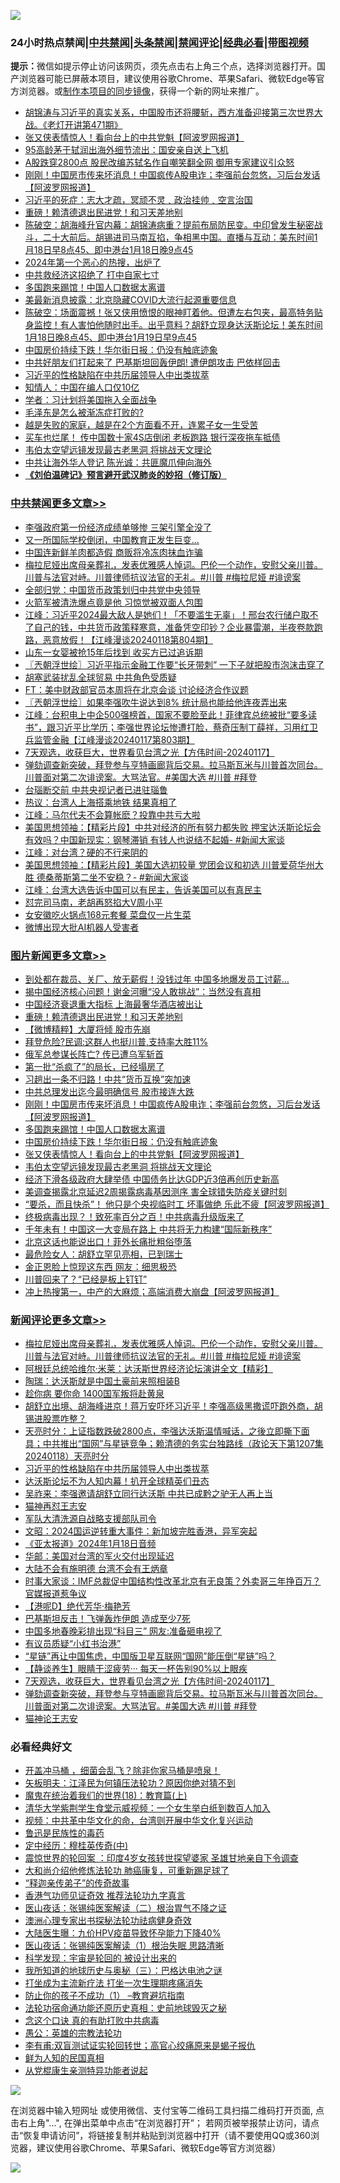 ![](https://raw.githubusercontent.com/jsvpn/jsproxy/dev/64photo/fqnews-qr.jpg)

<div id="tt">
<h3>24小时热点禁闻|<a href="#%E4%B8%AD%E5%85%B1%E7%A6%81%E9%97%BB%E6%9B%B4%E5%A4%9A%E6%96%87%E7%AB%A0">中共禁闻</a>|<a href="#%E5%9B%BE%E7%89%87%E6%96%B0%E9%97%BB%E6%9B%B4%E5%A4%9A%E6%96%87%E7%AB%A0">头条禁闻</a>|<a href="#%E6%96%B0%E9%97%BB%E8%AF%84%E8%AE%BA%E6%9B%B4%E5%A4%9A%E6%96%87%E7%AB%A0">禁闻评论|<a href="#%E5%BF%85%E7%9C%8B%E7%BB%8F%E5%85%B8%E5%A5%BD%E6%96%87">经典必看</a>|<a href="https://fan1.xyz/3" target="_blank">带图视频</a></h3>
<div><b>提示：</b>微信如提示停止访问该网页，须先点击右上角三个点，选择浏览器打开。国产浏览器可能已屏蔽本项目，建议使用谷歌Chrome、苹果Safari、微软Edge等官方浏览器。或<a href="%E5%88%B6%E4%BD%9Cgit%E7%A6%81%E9%97%BB%E9%95%9C%E5%83%8F.md">制作本项目的同步镜像</a>，获得一个新的网址来推广。</div>
<ul>

<li><a href="/sohnews/20240118/1989562.md">胡锦涛与习近平的真实关系，中国股市还将腰斩，西方准备迎接第三次世界大战。《老灯开讲第471期》</a></li>
<li><a href="/topimagenews/20240118/1989677.md">张又侠表情惊人！看向台上的中共党魁【阿波罗网报道】</a></li>
<li><a href="/baitai/20240118/1989620.md">95高龄茅于轼润出海外细节流出：国安亲自送上飞机</a></li>
<li><a href="/baitai/20240118/1989567.md">A股跌穿2800点 股民改编苏轼名作自嘲笑翻全网 御用专家建议引众怒</a></li>
<li><a href="/topimagenews/20240119/1989777.md">刚刚！中国房市传来坏消息！中国疯传A股电诈；李强前台忽悠，习后台发话【阿波罗网报道】</a></li>
<li><a href="/ssgc/20240118/1989627.md">习近平的死症：志大才疏，冥顽不灵﹑政治挂帅﹑空言治国</a></li>
<li><a href="/topimagenews/20240119/1989905.md">重磅！赖清德退出民进党！和习天差地别</a></li>
<li><a href="/sohnews/20240118/1989608.md">陈破空：胡海峰升官内幕：胡锦涛病重？提前布局防民变。中印曾发生秘密战斗，二十大前后。胡锡进司马南互掐，争相黑中国。直播与互动：美东时间1月18日早8点45、即中港台1月18日晚9点45</a></li>
<li><a href="/cnnews/20240119/1989807.md">2024年第一个恶心的热搜，出炉了</a></li>
<li><a href="/baitai/20240119/1989746.md">中共救经济这招绝了 打中自家七寸</a></li>
<li><a href="/topimagenews/20240119/1989776.md">多国跑来踢馆！中国人口数据太离谱</a></li>
<li><a href="/baitai/20240118/1989566.md">美最新消息披露：北京隐藏COVID大流行起源重要信息</a></li>
<li><a href="/sohnews/20240119/1989789.md">陈破空：场面震撼！张又侠用愤恨的眼神盯着他。但遭左右包夹，最高特务贴身监控！有人害怕他随时出手。出乎意料？胡舒立现身达沃斯论坛！美东时间1月18日晚8点45、即中港台1月19日早9点45</a></li>
<li><a href="/topimagenews/20240119/1989680.md">中国房价持续下跌！华尔街日报：仍没有触底迹象</a></li>
<li><a href="/cnnews/20240118/1989558.md">中共好朋友们打起来了 巴基斯坦回轰伊朗! 遭伊朗攻击 巴依样回击</a></li>
<li><a href="/comments/20240119/1989856.md">习近平的性格缺陷在中共历届领导人中出类拔萃</a></li>
<li><a href="/ccpdope/20240119/1989685.md">知情人：中国在编人口仅10亿</a></li>
<li><a href="/baitai/20240118/1989612.md">学者：习计划将美国拖入全面战争</a></li>
<li><a href="/baitai/20240119/1989811.md">毛泽东是怎么被渐冻症打败的?</a></li>
<li><a href="/lifebaike/20240119/1989817.md">越是失败的家庭，越是在2个方面看不开，连累子女一生受苦</a></li>
<li><a href="/baitai/20240119/1989701.md">买车也烂尾！ 传中国数十家4S店倒闭 老板跑路 银行深夜拖车抵债</a></li>
<li><a href="/topimagenews/20240118/1989585.md">韦伯太空望远镜发现最古老黑洞 将挑战天文理论</a></li>
<li><a href="/ccpdope/20240119/1989717.md">中共让海外华人登记 陈光诚：共匪魔爪伸向海外</a></li>
<li><b><a href="/comments/20200207/1272816.md" target="_blank">《刘伯温碑记》预言避开武汉肺炎的妙招（修订版）</a></b></li>
</ul>
</div>

<div class="catlist">
<h3><a href="/cbnews/" target="_blank">中共禁闻</a><span><a href="/cbnews/" target="_blank" rel="nofollow">更多文章>></a></span></h3>
<ul>
<li><a href="/cbnews/20240119/1989973.md" target="_blank">李强政府第一份经济成绩单够惨 三架引擎全没了</a></li>
<li><a href="/cbnews/20240119/1989972.md" target="_blank">又一所国际学校倒闭，中国教育正发生巨变…</a></li>
<li><a href="/cbnews/20240119/1989949.md" target="_blank">中国连新鲜羊肉都造假 商贩将冷冻肉抹血诈骗</a></li>
<li><a href="/comments/20240119/1989948.md" target="_blank">梅拉尼娅出席母亲葬礼，发表优雅感人悼词。巴伦一个动作，安慰父亲川普。川普与法官对峙。川普律师抗议法官的无礼。#川普 #梅拉尼娅 #诽谤案</a></li>
<li><a href="/cbnews/20240119/1989937.md" target="_blank">全部归党：中国货币政策划归中共党中央领导</a></li>
<li><a href="/cbnews/20240119/1989936.md" target="_blank">火箭军被清洗爆点竟是他 习惊觉被双面人包围</a></li>
<li><a href="/cbnews/20240119/1989920.md" target="_blank">江峰：习近平2024最大敌人是她们！「不要滥生无辜」！邢台农行储户取不了自己的钱，中共货币政策释寒意，准备凭空印钞？企业暴雷潮，半夜卷款跑路，恶意放假！【江峰漫谈20240118第804期】</a></li>
<li><a href="/cbnews/20240119/1989911.md" target="_blank">山东一女婴被抢15年后找到 收买方已过追诉期</a></li>
<li><a href="/cbnews/20240119/1989900.md" target="_blank">〖兲朝浮世绘〗习近平指示金融工作要“长牙带刺” 一下子就把股市泡沫击穿了</a></li>
<li><a href="/cbnews/20240119/1989778.md" target="_blank">胡塞武装扰乱全球贸易 中共角色受质疑</a></li>
<li><a href="/cbnews/20240119/1989705.md" target="_blank">FT：美中财政部官员本周将在北京会谈 讨论经济合作议题</a></li>
<li><a href="/cbnews/20240118/1989485.md" target="_blank">〖兲朝浮世绘〗如果李强吹牛说达到8% 统计局也能给他连夜弄出来</a></li>
<li><a href="/cbnews/20240118/1989479.md" target="_blank">江峰：台积电上中企500强榜首，国家不要脸至此！菲律宾总统被批“要多读书”，跟习近平比学历；李强世界论坛惨遭打脸，蔡奇压制丁薛祥，习用红卫兵监管金融【江峰漫谈20240117第803期】</a></li>
<li><a href="/comments/20240118/1989464.md" target="_blank">7天观选，收获巨大，世界看见台湾之光【方伟时间-20240117】</a></li>
<li><a href="/comments/20240118/1989457.md" target="_blank">弹劾调查新突破，拜登参与亨特画廊背后交易。拉马斯瓦米与川普首次同台。川普面对第二次诽谤案。大骂法官。#美国大选 #川普 #拜登</a></li>
<li><a href="/cbnews/20240118/1989419.md" target="_blank">台瑙断交前 中共央视记者已进驻瑙鲁</a></li>
<li><a href="/cbnews/20240118/1989376.md" target="_blank">热议：台湾人上海搭乘地铁 结果真相了</a></li>
<li><a href="/cbnews/20240118/1989365.md" target="_blank">江峰：马尔代夫不会算帐麽？投靠中共亏大啦</a></li>
<li><a href="/cbnews/20240118/1989327.md" target="_blank">美国思想领袖：【精彩片段】中共对经济的所有努力都失败 押宝达沃斯论坛会有效吗？中国新现实：钢琴滞销 有钱人也说结不起婚- #新闻大家谈</a></li>
<li><a href="/cbnews/20240118/1989326.md" target="_blank">江峰：对台湾？硬的不行来阴的</a></li>
<li><a href="/cbnews/20240118/1989320.md" target="_blank">美国思想领袖：【精彩片段】美国大选初较量 党团会议和初选 川普爱荷华州大胜 德桑蒂斯第二坐不安稳？- #新闻大家谈</a></li>
<li><a href="/cbnews/20240118/1989258.md" target="_blank">江峰：台湾大选告诉中国可以有民主，告诉美国可以有真民主</a></li>
<li><a href="/cbnews/20240117/1989093.md" target="_blank">怼完司马南，老胡再怒掐大V周小平</a></li>
<li><a href="/cbnews/20240117/1989083.md" target="_blank">女安徽吃火锅点168元套餐 菜盘仅一片生菜</a></li>
<li><a href="/cbnews/20240117/1989068.md" target="_blank">微博出现大批AI机器人受害者</a></li>

</ul>
</div>
<div class="catlist">
<h3><a href="/topimagenews/" target="_blank">图片新闻</a><span><a href="/topimagenews/" target="_blank" rel="nofollow">更多文章>></a></span></h3>
<ul>
<li><a href="/topimagenews/20240119/1989985.md" target="_blank">到处都在裁员、关厂、放无薪假！没钱过年 中国多地爆发员工讨薪&#8230;</a></li>
<li><a href="/topimagenews/20240119/1989984.md" target="_blank">揭中国经济核心问题！谢金河曝“没人敢挑战”：当然没有真相</a></li>
<li><a href="/topimagenews/20240119/1989910.md" target="_blank">中国经济衰退重大指标 上海最奢华酒店被出让</a></li>
<li><a href="/topimagenews/20240119/1989905.md" target="_blank">重磅！赖清德退出民进党！和习天差地别</a></li>
<li><a href="/topimagenews/20240119/1989904.md" target="_blank">【微博精粹】大厦将倾 股市先崩</a></li>
<li><a href="/topimagenews/20240119/1989896.md" target="_blank">拜登危险?民调:这群人也挺川普,支持率大胜11%</a></li>
<li><a href="/topimagenews/20240119/1989879.md" target="_blank">俄军总参谋长阵亡? 传已遭乌军斩首</a></li>
<li><a href="/topimagenews/20240119/1989878.md" target="_blank">第一批“杀疯了”的局长，已经塌房了</a></li>
<li><a href="/topimagenews/20240119/1989877.md" target="_blank">习趟出一条不归路！中共“货币互换”突加速</a></li>
<li><a href="/topimagenews/20240119/1989867.md" target="_blank">中共总理发出迄今最明确信号 股市接连大跌</a></li>
<li><a href="/topimagenews/20240119/1989777.md" target="_blank">刚刚！中国房市传来坏消息！中国疯传A股电诈；李强前台忽悠，习后台发话【阿波罗网报道】</a></li>
<li><a href="/topimagenews/20240119/1989776.md" target="_blank">多国跑来踢馆！中国人口数据太离谱</a></li>
<li><a href="/topimagenews/20240119/1989680.md" target="_blank">中国房价持续下跌！华尔街日报：仍没有触底迹象</a></li>
<li><a href="/topimagenews/20240118/1989677.md" target="_blank">张又侠表情惊人！看向台上的中共党魁【阿波罗网报道】</a></li>
<li><a href="/topimagenews/20240118/1989585.md" target="_blank">韦伯太空望远镜发现最古老黑洞 将挑战天文理论</a></li>
<li><a href="/topimagenews/20240118/1989584.md" target="_blank">经济下滑各级政府大肆举债 中国债务比达GDP近3倍再创历史新高</a></li>
<li><a href="/topimagenews/20240118/1989543.md" target="_blank">美调查揭露北京延迟2周揭露病毒基因测序 害全球错失防疫关键时刻</a></li>
<li><a href="/topimagenews/20240118/1989481.md" target="_blank">“要杀，而且快杀”！ 他只是个央视临时工 坏事做绝 乐此不疲【阿波罗网报道】</a></li>
<li><a href="/topimagenews/20240118/1989476.md" target="_blank">终极病毒出现？！致死率百分之百！中共病毒升级版来了</a></li>
<li><a href="/topimagenews/20240118/1989418.md" target="_blank">千年未有！中国这一大变局在路上 中共将无力构建“国际新秩序”</a></li>
<li><a href="/topimagenews/20240118/1989389.md" target="_blank">北京这话也能说出口！菲外长痛批粗俗堕落</a></li>
<li><a href="/topimagenews/20240118/1989388.md" target="_blank">最危险女人：胡舒立罕见亮相，已到瑞士</a></li>
<li><a href="/topimagenews/20240118/1989358.md" target="_blank">金正恩脸上惊现这东西 网友：细思极恐</a></li>
<li><a href="/topimagenews/20240118/1989357.md" target="_blank">川普回来了？“已经是板上钉钉”</a></li>
<li><a href="/topimagenews/20240118/1989347.md" target="_blank">冲上热搜第一，中产的大麻烦；高端消费大崩盘【阿波罗网报道】</a></li>

</ul>
</div>
<div class="catlist">
<h3><a href="/comments/" target="_blank">新闻评论</a><span><a href="/comments/" target="_blank" rel="nofollow">更多文章>></a></span></h3>
<ul>
<li><a href="/comments/20240119/1989948.md" target="_blank">梅拉尼娅出席母亲葬礼，发表优雅感人悼词。巴伦一个动作，安慰父亲川普。川普与法官对峙。川普律师抗议法官的无礼。#川普 #梅拉尼娅 #诽谤案</a></li>
<li><a href="/comments/20240119/1989907.md" target="_blank">阿根廷总统哈维尔·米莱：达沃斯世界经济论坛演讲全文【精彩】</a></li>
<li><a href="/comments/20240119/1989906.md" target="_blank">陶瑞：达沃斯就是中国土豪前来照相装B</a></li>
<li><a href="/comments/20240119/1989897.md" target="_blank">趁你病 要你命 1400国军叛将赴黄泉</a></li>
<li><a href="/comments/20240119/1989895.md" target="_blank">胡舒立出境、胡海峰进京！蒋万安吓坏习近平！李强高级黑撒谎吓跑外商，胡锡进股票咋整？</a></li>
<li><a href="/comments/20240119/1989866.md" target="_blank">天亮时分：上证指数跌破2800点，李强达沃斯温情喊话，之後立即撕下面具；中共推出“国网”与星链竞争；赖清德的务实台独路线（政论天下第1207集 20240118）天亮时分</a></li>
<li><a href="/comments/20240119/1989856.md" target="_blank">习近平的性格缺陷在中共历届领导人中出类拔萃</a></li>
<li><a href="/comments/20240119/1989855.md" target="_blank">达沃斯论坛不为人知内幕！扒开全球精英们丑态</a></li>
<li><a href="/comments/20240119/1989854.md" target="_blank">吴祚来：李强邀请胡舒立同行达沃斯 中共已成黔之驴无人再上当</a></li>
<li><a href="/comments/20240119/1989853.md" target="_blank">猫神再怼王志安</a></li>
<li><a href="/comments/20240119/1989831.md" target="_blank">军队大清洗源自战略支援部队司令</a></li>
<li><a href="/comments/20240119/1989812.md" target="_blank">文昭：2024国运逆转重大事件：新加坡完胜香港，异军突起</a></li>
<li><a href="/comments/20240119/1989740.md" target="_blank">《亚太报道》2024年1月18日音频</a></li>
<li><a href="/comments/20240119/1989739.md" target="_blank">华邮：美国对台湾的军火交付出现延迟</a></li>
<li><a href="/comments/20240119/1989738.md" target="_blank">大陆不会有施明德 台湾不会有王炳章</a></li>
<li><a href="/comments/20240118/1989654.md" target="_blank">时事大家谈：IMF总裁促中国结构性改革北京有无良策？外卖哥三年挣百万？官媒报道惹争议</a></li>
<li><a href="/comments/20240118/1989630.md" target="_blank">【港呢D】绝代芳华·梅艳芳</a></li>
<li><a href="/comments/20240118/1989617.md" target="_blank">巴基斯坦反击！飞弹轰炸伊朗 造成至少7死</a></li>
<li><a href="/comments/20240118/1989616.md" target="_blank">中国多地春晚彩排出现“科目三” 网友:准备砸电视了</a></li>
<li><a href="/comments/20240118/1989605.md" target="_blank">有议员质疑“小红书治港”</a></li>
<li><a href="/comments/20240118/1989603.md" target="_blank">“星链”再让中国焦虑，中国版卫星互联网“国网”能压倒“星链”吗？</a></li>
<li><a href="/comments/20240118/1989587.md" target="_blank">【静谈养生】眼睛干涩疲劳··· 每天一杯告别90%以上眼疾</a></li>
<li><a href="/comments/20240118/1989464.md" target="_blank">7天观选，收获巨大，世界看见台湾之光【方伟时间-20240117】</a></li>
<li><a href="/comments/20240118/1989457.md" target="_blank">弹劾调查新突破，拜登参与亨特画廊背后交易。拉马斯瓦米与川普首次同台。川普面对第二次诽谤案。大骂法官。#美国大选 #川普 #拜登</a></li>
<li><a href="/comments/20240118/1989455.md" target="_blank">猫神论王志安</a></li>

</ul>
</div>

<div class="catlist">
<h3>必看经典好文</h3>
<ul>
<li><a href="/comments/20231203/1969183.md" target="_blank">开盖冲马桶 ，细菌会乱飞？除非你家马桶是喷泉！</a></li>
<li><a href="/comments/20220531/1739728.md" target="_blank">矢板明夫：江泽民为何镇压法轮功？原因你绝对猜不到</a></li>
<li><a href="/topimagenews/20180701/965109.md" target="_blank">魔鬼在统治着我们的世界(18)：教育篇(上)</a></li>
<li><a href="/comments/20221213/1822868.md" target="_blank">清华大学紫荆学生食堂示威视频：一个女生举白纸到数百人加入</a></li>
<li><a href="/comments/20220119/1681422.md" target="_blank">视频：中共革中华文化的命，台湾则开展中华文化复兴运动</a></li>
<li><a href="/lishi/20130311/666695.md" target="_blank">鲁迅是民族性的毒药</a></li>
<li><a href="/tculture/xiulian/20151105/467870.md" target="_blank">定中经历：穆桂英传奇(中)</a></li>
<li><a href="/comments/20210307/1499941.md" target="_blank">震惊世界的轮回案 ：印度4岁女孩转世探望婆家 圣雄甘地亲自下令调查</a></li>
<li><a href="/comments/20240104/1982860.md" target="_blank">大和尚介绍他修炼法轮功 肺癌康复，可重新踢足球了</a></li>
<li><a href="/tculture/20121214/86862.md" target="_blank">“释迦亲传弟子”的传奇故事</a></li>
<li><a href="/comments/20200517/1330064.md" target="_blank">香港气功师见证奇效 推荐法轮功九字真言</a></li>
<li><a href="/comments/20231220/1976683.md" target="_blank">医山夜话：张锡纯医案解读（二）根治胃气不降之证</a></li>
<li><a href="/comments/20230226/1853388.md" target="_blank">澳洲心理专家出书探秘法轮功祛病健身奇效</a></li>
<li><a href="/comments/20231220/1976789.md" target="_blank">大陆医生曝：九价HPV疫苗导致怀孕能力下降40%</a></li>
<li><a href="/tculture/20231217/1975364.md" target="_blank">医山夜话：张锡纯医案解读（1）根治失眠 思路清晰</a></li>
<li><a href="/comments/20230228/1854345.md" target="_blank">科学发现：宇宙是轮回的 被设计出来的</a></li>
<li><a href="/tculture/xiulian/20170726/797589.md" target="_blank">我所知道的地球历史与奥秘（三）：巴格达电池之谜</a></li>
<li><a href="/cbnews/20210810/1603566.md" target="_blank">打坐成为主流新疗法 打坐一次生理期疼痛消失</a></li>
<li><a href="/lifebaike/20230916/1934424.md" target="_blank">防止你的孩子不成功（1） &#8211;教育避坑指南</a></li>
<li><a href="/tculture/20121025/73069.md" target="_blank">法轮功宿命通功能还原历史真相：史前地球毁灭之秘</a></li>
<li><a href="/comments/20200707/1357090.md" target="_blank">念这个口诀 真的有助打败中共病毒</a></li>
<li><a href="/comments/20200313/1292991.md" target="_blank">愚公：英雄的宗教法轮功</a></li>
<li><a href="/comments/20210810/1603672.md" target="_blank">李有甫:双盲测试证实轮回转世；高官心绞痛原来是蝎子报仇</a></li>
<li><a href="/comments/20200926/1403589.md" target="_blank">鲜为人知的民国真相</a></li>
<li><a href="/comments/20210720/1516768.md" target="_blank">从党棍康生亲测特异功能者说起</a></li>

</ul>
</div>

![](https://raw.githubusercontent.com/jsvpn/jsproxy/dev/64photo/fqnews-qr.jpg)

在浏览器中输入短网址 或使用微信、支付宝等二维码工具扫描二维码打开页面, 点击右上角"...", 在弹出菜单中点击“在浏览器打开”； 若网页被举报禁止访问，请点击“恢复申请访问”，将链接复制并粘贴到浏览器中打开（请不要使用QQ或360浏览器，建议使用谷歌Chrome、苹果Safari、微软Edge等官方浏览器）

![](https://raw.githubusercontent.com/jsvpn/jsproxy/dev/64photo/wx.jpg)
